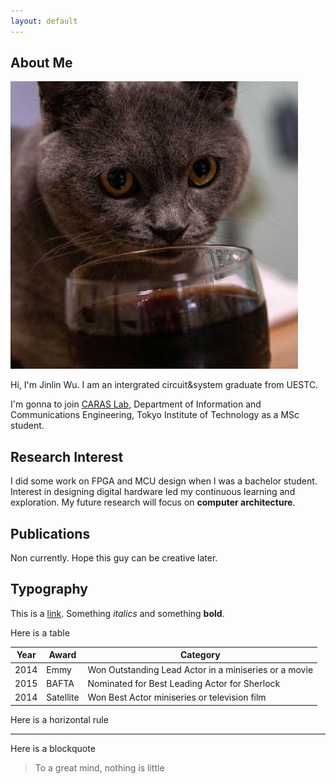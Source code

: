 ```yaml
---
layout: default
---
```


## About Me

<img class="profile-picture" src="sp1c4.jpg">

Hi, I'm Jinlin Wu. I am an intergrated circuit&system graduate from UESTC. 

I'm gonna to join [CARAS Lab](https://titech-caras.github.io/), Department of Information and Communications Engineering, Tokyo Institute of Technology as a MSc student. 


## Research Interest

I did some work on FPGA and MCU design when I was a bachelor student. Interest in designing digital hardware led my continuous learning and exploration. My future research will focus on **computer architecture**.


## Publications

Non currently. Hope this guy can be creative later.

## Typography

This is a [link](http://google.com). Something *italics* and something **bold**.

Here is a table

Year | Award | Category
-----|-------|--------
2014 | Emmy  | Won Outstanding Lead Actor in a miniseries or a movie
2015 | BAFTA | Nominated for Best Leading Actor for Sherlock
2014 | Satellite | Won Best Actor miniseries or television film

Here is a horizontal rule

---

Here is a blockquote

> To a great mind, nothing is little


